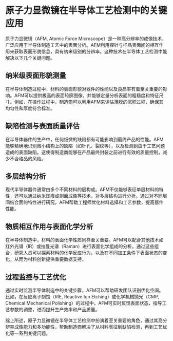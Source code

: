 # 原子力显微镜在半导体工艺检测中的关键应用

原子力显微镜（AFM, Atomic Force Microscope）是一种高分辨率的成像技术，广泛应用于半导体制造工艺中的表面分析。AFM利用探针与样品表面间的相互作用来获取表面形貌信息，具有纳米级别的分辨率。这种技术在半导体工艺检测中能解决以下几个关键问题。

## 纳米级表面形貌测量

在半导体制造过程中，材料的表面形貌对器件的性能以及良品率有着至关重要的影响。AFM可以提供极高的表面轮廓图像，并能够定量分析表面的粗糙度和特征尺寸。例如，在操作过程中，制造商可以利用AFM来评估薄膜的沉积过程，确保其均匀性和厚度符合标准。

## 缺陷检测与表面质量评估

在半导体器件的生产中，任何细微的缺陷都有可能影响到最终产品的性能。AFM能够精确地识别微小结构上的缺陷（如针孔、裂纹等），以及检测到由于工艺问题造成的表面缺陷。这使得制造商能够在产品最终封装之前进行有效的质量控制，减少不合格品的风险。

## 多层结构分析

现代半导体器件通常由多个不同材料的层构成。AFM不仅能够表征单层材料的特性，还可以通过纳米压痕或剖面成像等技术，对多层结构进行分析。通过对不同层间结合面的特性进行研究，AFM帮助工程师优化材料选择和工艺参数，提高器件性能。

## 物质相互作用与表面化学分析

在半导体制造中，材料的表面化学性质同样至关重要。AFM可以配合其他技术如红外光谱（IR）或拉曼光谱（Raman）进行表面化学组成的分析。通过这些组合，研究人员可以探索材料的化学反应行为，以及在不同加工条件下表面状态的变化，从而为材料创新提供重要数据支持。

## 过程监控与工艺优化

通过实时监测半导体制造中的关键步骤，AFM可以帮助研发团队识别优化空间。比如，在反应离子刻蚀（RIE, Reactive Ion Etching）或化学机械抛光（CMP, Chemical Mechanical Polishing）的过程中，AFM可实时反馈表面状态，指导工艺参数的调整，进而提升生产效率和产品质量。

综上所述，原子力显微镜在半导体工艺检测中扮演着至关重要的角色，通过其高分辨率成像能力和多功能性，帮助制造商解决了从材料表征到缺陷检测，再到工艺优化等一系列关键问题。